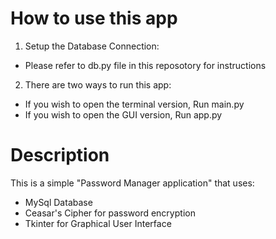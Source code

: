 # How to use this app

1. Setup the Database Connection:
 - Please refer to db.py file in this reposotory for instructions

2. There are two ways to run this app:
 - If you wish to open the terminal version, Run main.py
 - If you wish to open the GUI version, Run app.py
 

# Description
This is a simple "Password Manager application" that uses:
 - MySql Database
 - Ceasar's Cipher for password encryption
 - Tkinter for Graphical User Interface
